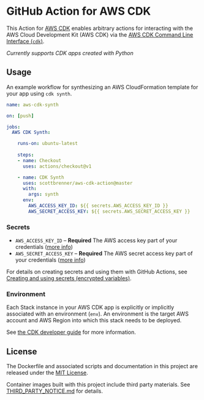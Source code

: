 # GitHub Action for AWS CDK

This Action for [AWS CDK](https://docs.aws.amazon.com/cdk/index.html) enables arbitrary actions for interacting with the AWS Cloud Development Kit (AWS CDK) via the [AWS CDK Command Line Interface (`cdk`)](https://docs.aws.amazon.com/cdk/latest/guide/tools.html#cli).

_Currently supports CDK apps created with Python_

## Usage

An example workflow for synthesizing an AWS CloudFormation template for your app using `cdk synth`.

```yaml
name: aws-cdk-synth

on: [push]

jobs:
  AWS CDK Synth:

    runs-on: ubuntu-latest
    
    steps:
    - name: Checkout
      uses: actions/checkout@v1

    - name: CDK Synth
      uses: scottbrenner/aws-cdk-action@master
      with:
        args: synth
      env:
        AWS_ACCESS_KEY_ID: ${{ secrets.AWS_ACCESS_KEY_ID }}
        AWS_SECRET_ACCESS_KEY: ${{ secrets.AWS_SECRET_ACCESS_KEY }}
```

### Secrets

- `AWS_ACCESS_KEY_ID` – **Required** The AWS access key part of your credentials ([more info](https://docs.aws.amazon.com/general/latest/gr/aws-sec-cred-types.html#access-keys-and-secret-access-keys))
- `AWS_SECRET_ACCESS_KEY` – **Required** The AWS secret access key part of your credentials ([more info](https://docs.aws.amazon.com/general/latest/gr/aws-sec-cred-types.html#access-keys-and-secret-access-keys))

For details on creating secrets and using them with GitHub Actions, see [Creating and using secrets (encrypted variables)](https://help.github.com/en/articles/virtual-environments-for-github-actions#creating-and-using-secrets-encrypted-variables).

### Environment

Each Stack instance in your AWS CDK app is explicitly or implicitly associated with an environment (`env`). An environment is the target AWS account and AWS Region into which this stack needs to be deployed. 

See [the CDK developer guide](https://docs.aws.amazon.com/cdk/latest/guide/environments.html) for more information.

## License

The Dockerfile and associated scripts and documentation in this project are released under the [MIT License](LICENSE).

Container images built with this project include third party materials. See [THIRD_PARTY_NOTICE.md](THIRD_PARTY_NOTICE.md) for details.

